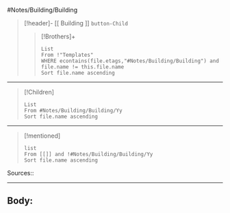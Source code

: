 #Notes/Building/Building 
>[!header]- [[ Building ]] `button-Child`  
>>[!Brothers]+ 
>>```dataview
>>List
>>From !"Templates"
>>WHERE econtains(file.etags,"#Notes/Building/Building") and file.name != this.file.name
>>Sort file.name ascending
>>```
***
>[!Children] 
>```dataview
>List
>From #Notes/Building/Building/Yy 
>Sort file.name ascending
>```
***
>[!mentioned] 
>```dataview
>list
>From [[]] and !#Notes/Building/Building/Yy
>Sort file.name ascending
> ```

Sources:: 
***

## Body:






 

